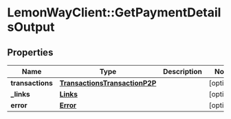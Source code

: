 # LemonWayClient::GetPaymentDetailsOutput

## Properties
Name | Type | Description | Notes
------------ | ------------- | ------------- | -------------
**transactions** | [**TransactionsTransactionP2P**](TransactionsTransactionP2P.md) |  | [optional] 
**_links** | [**Links**](Links.md) |  | [optional] 
**error** | [**Error**](Error.md) |  | [optional] 


